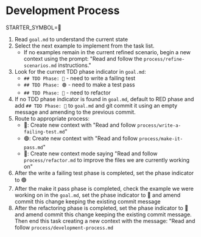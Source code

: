 # Development Process

STARTER_SYMBOL=🔄

1. Read `goal.md` to understand the current state
2. Select the next example to implement from the task list.
    - If no examples remain in the current refined scenario, begin a new context using the prompt: "Read and follow the `process/refine-scenarios.md` instructions."
3. Look for the current TDD phase indicator in `goal.md`:
   - `## TDD Phase: 🔴` - need to write a failing test
   - `## TDD Phase: 🟢` - need to make a test pass
   - `## TDD Phase: 🧹` - need to refactor
4. If no TDD phase indicator is found in `goal.md`, default to RED phase and add `## TDD Phase: 🔴` to `goal.md` and git commit it using an empty message and amending to the previous commit.
5. Route to appropriate process:
   - 🔴: Create new context with "Read and follow `process/write-a-failing-test.md`"
   - 🟢: Create new context with "Read and follow `process/make-it-pass.md`"
   - 🧹: Create new context mode saying "Read and follow `process/refactor.md` to improve the files <list-of-files> we are currently working on"
6. After the write a failing test phase is completed, set the phase indicator to 🟢 
7. After the make it pass phase is completed, check the example we were working on in the `goal.md`, set the phase indicator to 🧹 and amend commit this change keeping the existing commit message
8. After the refactoring phase is completed, set the phase indicator to 🔴 and amend commit this change keeping the existing commit message. Then end this task creating a new context with the message: "Read and follow `process/development-process.md`

